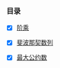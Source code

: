 ### 目录

- [x] [阶乘](./factorial/README.md)

- [x] [斐波那契数列](./fibonacci/README.md)

- [x] [最大公约数](./gcd/README.md)

